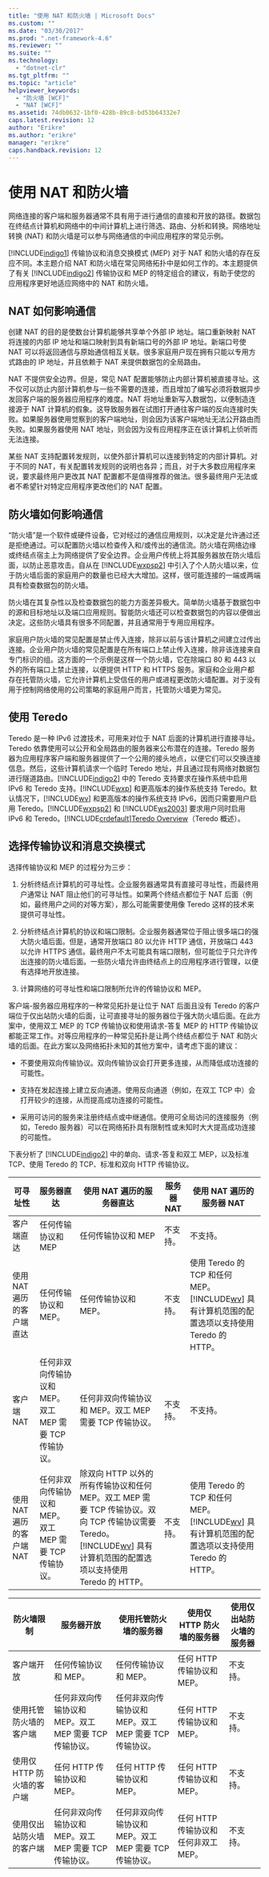 ```yaml
---
title: "使用 NAT 和防火墙 | Microsoft Docs"
ms.custom: ""
ms.date: "03/30/2017"
ms.prod: ".net-framework-4.6"
ms.reviewer: ""
ms.suite: ""
ms.technology: 
  - "dotnet-clr"
ms.tgt_pltfrm: ""
ms.topic: "article"
helpviewer_keywords: 
  - "防火墙 [WCF]"
  - "NAT [WCF]"
ms.assetid: 74db0632-1bf0-428b-89c8-bd53b64332e7
caps.latest.revision: 12
author: "Erikre"
ms.author: "erikre"
manager: "erikre"
caps.handback.revision: 12
---
```

# 使用 NAT 和防火墙
网络连接的客户端和服务器通常不具有用于进行通信的直接和开放的路径。数据包在终结点计算机和网络中的中间计算机上进行筛选、路由、分析和转换。网络地址转换 \(NAT\) 和防火墙是可以参与网络通信的中间应用程序的常见示例。  
  
 [!INCLUDE[indigo1](../../../../includes/indigo1-md.md)] 传输协议和消息交换模式 \(MEP\) 对于 NAT 和防火墙的存在反应不同。本主题介绍 NAT 和防火墙在常见网络拓扑中是如何工作的。本主题提供了有关 [!INCLUDE[indigo2](../../../../includes/indigo2-md.md)] 传输协议和 MEP 的特定组合的建议，有助于使您的应用程序更好地适应网络中的 NAT 和防火墙。  
  
## NAT 如何影响通信  
 创建 NAT 的目的是使数台计算机能够共享单个外部 IP 地址。端口重新映射 NAT 将连接的内部 IP 地址和端口映射到具有新端口号的外部 IP 地址。新端口号使 NAT 可以将返回通信与原始通信相互关联。很多家庭用户现在拥有只能以专用方式路由的 IP 地址，并且依赖于 NAT 来提供数据包的全局路由。  
  
 NAT 不提供安全边界。但是，常见 NAT 配置能够防止内部计算机被直接寻址。这不仅可以防止内部计算机参与一些不需要的连接，而且增加了编写必须将数据异步发回客户端的服务器应用程序的难度。NAT 将地址重新写入数据包，以便制造连接源于 NAT 计算机的假象。这导致服务器在试图打开通往客户端的反向连接时失败。如果服务器使用觉察到的客户端地址，则会因为该客户端地址无法公开路由而失败。如果服务器使用 NAT 地址，则会因为没有应用程序正在该计算机上侦听而无法连接。  
  
 某些 NAT 支持配置转发规则，以使外部计算机可以连接到特定的内部计算机。对于不同的 NAT，有关配置转发规则的说明也各异；而且，对于大多数应用程序来说，要求最终用户更改其 NAT 配置都不是值得推荐的做法。很多最终用户无法或者不希望针对特定应用程序更改他们的 NAT 配置。  
  
## 防火墙如何影响通信  
 “防火墙”是一个软件或硬件设备，它对经过的通信应用规则，以决定是允许通过还是拒绝通过。可以配置防火墙以检查传入和\/或传出的通信流。防火墙在网络边缘或终结点宿主上为网络提供了安全边界。企业用户传统上将其服务器放在防火墙后面，以防止恶意攻击。自从在 [!INCLUDE[wxpsp2](../../../../includes/wxpsp2-md.md)] 中引入了个人防火墙以来，位于防火墙后面的家庭用户的数量也已经大大增加。这样，很可能连接的一端或两端具有检查数据包的防火墙。  
  
 防火墙在其复杂性以及检查数据包的能力方面差异极大。简单防火墙基于数据包中的源和目标地址以及端口应用规则。智能防火墙还可以检查数据包的内容以便做出决定。这些防火墙具有很多不同配置，并且通常用于专用应用程序。  
  
 家庭用户防火墙的常见配置是禁止传入连接，除非以前与该计算机之间建立过传出连接。企业用户防火墙的常见配置是在所有端口上禁止传入连接，除非该连接来自专门标识的组。这方面的一个示例是这样一个防火墙，它在除端口 80 和 443 以外的所有端口上禁止连接，以便提供 HTTP 和 HTTPS 服务。家庭和企业用户都存在托管防火墙，它允许计算机上受信任的用户或进程更改防火墙配置。对于没有用于控制网络使用的公司策略的家庭用户而言，托管防火墙更为常见。  
  
## 使用 Teredo  
 Teredo 是一种 IPv6 过渡技术，可用来对位于 NAT 后面的计算机进行直接寻址。Teredo 依靠使用可以公开和全局路由的服务器来公布潜在的连接。Teredo 服务器为应用程序客户端和服务器提供了一个公用的接头地点，以便它们可以交换连接信息。然后，这些计算机请求一个临时 Teredo 地址，并且通过现有网络对数据包进行隧道路由。[!INCLUDE[indigo2](../../../../includes/indigo2-md.md)] 中的 Teredo 支持要求在操作系统中启用 IPv6 和 Teredo 支持。[!INCLUDE[wxp](../../../../includes/wxp-md.md)] 和更高版本的操作系统支持 Teredo。默认情况下，[!INCLUDE[wv](../../../../includes/wv-md.md)] 和更高版本的操作系统支持 IPv6，因而只需要用户启用 Teredo。[!INCLUDE[wxpsp2](../../../../includes/wxpsp2-md.md)] 和 [!INCLUDE[ws2003](../../../../includes/ws2003-md.md)] 要求用户同时启用 IPv6 和 Teredo。[!INCLUDE[crdefault](../../../../includes/crdefault-md.md)][Teredo Overview](http://go.microsoft.com/fwlink/?LinkId=87571)（Teredo 概述）。  
  
## 选择传输协议和消息交换模式  
 选择传输协议和 MEP 的过程分为三步：  
  
1.  分析终结点计算机的可寻址性。企业服务器通常具有直接可寻址性，而最终用户通常让 NAT 阻止他们的可寻址性。如果两个终结点都位于 NAT 后面（例如，最终用户之间的对等方案），那么可能需要使用像 Teredo 这样的技术来提供可寻址性。  
  
2.  分析终结点计算机的协议和端口限制。企业服务器通常位于阻止很多端口的强大防火墙后面。但是，通常开放端口 80 以允许 HTTP 通信，开放端口 443 以允许 HTTPS 通信。最终用户不太可能具有端口限制，但可能位于只允许传出连接的防火墙后面。一些防火墙允许由终结点上的应用程序进行管理，以便有选择地开放连接。  
  
3.  计算网络的可寻址性和端口限制所允许的传输协议和 MEP。  
  
 客户端\-服务器应用程序的一种常见拓扑是让位于 NAT 后面且没有 Teredo 的客户端位于仅出站防火墙的后面，让可直接寻址的服务器位于强大防火墙后面。在此方案中，使用双工 MEP 的 TCP 传输协议和使用请求\-答复 MEP 的 HTTP 传输协议都能正常工作。对等应用程序的一种常见拓扑是让两个终结点都位于 NAT 和防火墙的后面。在此方案以及网络拓扑未知的其他方案中，请考虑下面的建议：  
  
-   不要使用双向传输协议。双向传输协议会打开更多连接，从而降低成功连接的可能性。  
  
-   支持在发起连接上建立反向通道。使用反向通道（例如，在双工 TCP 中）会打开较少的连接，从而提高成功连接的可能性。  
  
-   采用可访问的服务来注册终结点或中继通信。使用可全局访问的连接服务（例如，Teredo 服务器）可以在网络拓扑具有限制性或未知时大大提高成功连接的可能性。  
  
 下表分析了 [!INCLUDE[indigo2](../../../../includes/indigo2-md.md)] 中的单向、请求\-答复和双工 MEP，以及标准 TCP、使用 Teredo 的 TCP、标准和双向 HTTP 传输协议。  
  
|可寻址性|服务器直达|使用 NAT 遍历的服务器直达|服务器 NAT|使用 NAT 遍历的服务器 NAT|  
|----------|-----------|---------------------|-------------|-----------------------|  
|客户端直达|任何传输协议和 MEP|任何传输协议和 MEP|不支持。|不支持。|  
|使用 NAT 遍历的客户端直达|任何传输协议和 MEP。|任何传输协议和 MEP。|不支持。|使用 Teredo 的 TCP 和任何 MEP。[!INCLUDE[wv](../../../../includes/wv-md.md)] 具有计算机范围的配置选项以支持使用 Teredo 的 HTTP。|  
|客户端 NAT|任何非双向传输协议和 MEP。双工 MEP 需要 TCP 传输协议。|任何非双向传输协议和 MEP。双工 MEP 需要 TCP 传输协议。|不支持。|不支持。|  
|使用 NAT 遍历的客户端 NAT|任何非双向传输协议和 MEP。双工 MEP 需要 TCP 传输协议。|除双向 HTTP 以外的所有传输协议和任何 MEP。双工 MEP 需要 TCP 传输协议。双向 TCP 传输协议需要 Teredo。[!INCLUDE[wv](../../../../includes/wv-md.md)] 具有计算机范围的配置选项以支持使用 Teredo 的 HTTP。|不支持。|使用 Teredo 的 TCP 和任何 MEP。[!INCLUDE[wv](../../../../includes/wv-md.md)] 具有计算机范围的配置选项以支持使用 Teredo 的 HTTP。|  
  
|防火墙限制|服务器开放|使用托管防火墙的服务器|使用仅 HTTP 防火墙的服务器|使用仅出站防火墙的服务器|  
|-----------|-----------|-----------------|----------------------|------------------|  
|客户端开放|任何传输协议和 MEP。|任何传输协议和 MEP。|任何 HTTP 传输协议和 MEP。|不支持。|  
|使用托管防火墙的客户端|任何非双向传输协议和 MEP。双工 MEP 需要 TCP 传输协议。|任何非双向传输协议和 MEP。双工 MEP 需要 TCP 传输协议。|任何 HTTP 传输协议和 MEP。|不支持。|  
|使用仅 HTTP 防火墙的客户端|任何 HTTP 传输协议和 MEP。|任何 HTTP 传输协议和 MEP。|任何 HTTP 传输协议和 MEP。|不支持。|  
|使用仅出站防火墙的客户端|任何非双向传输协议和 MEP。双工 MEP 需要 TCP 传输协议。|任何非双向传输协议和 MEP。双工 MEP 需要 TCP 传输协议。|任何 HTTP 传输协议和任何非双工 MEP。|不支持。|